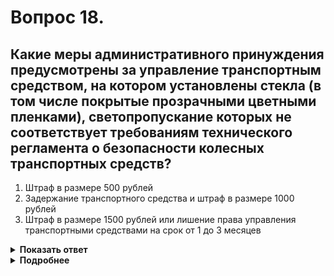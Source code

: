 # Вопрос 18.

## Какие меры административного принуждения предусмотрены за управление транспортным средством, на котором установлены стекла (в том числе покрытые прозрачными цветными пленками), светопропускание которых не соответствует требованиям технического регламента о безопасности колесных транспортных средств?

1. Штраф в размере 500 рублей
2. Задержание транспортного средства и штраф в размере 1000 рублей
3. Штраф в размере 1500 рублей или лишение права управления транспортными средствами на срок от 1 до 3 месяцев

<details>
<summary><b>Показать ответ</b></summary>
Правильный ответ: 1
</details>
<details>
<summary><b>Подробнее</b></summary>
Согласно ст. 12.5 ч.31 КоАП РФ, за управление ТС, на котором установлены стекла (в т.ч. покрытые прозрачными цветными пленками), светопропускание которых не соответствует требованиям технического регламента о безопасности колесных ТС, водитель наказывается только штрафом в размере 500 руб.
</details>